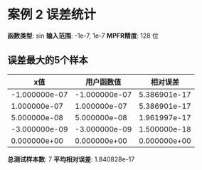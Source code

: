 # 案例 2 误差统计

**函数类型**: sin
**输入范围**: -1e-7, 1e-7
**MPFR精度**: 128 位

## 误差最大的5个样本

| x值 | 用户函数值 | 相对误差 |
|-----|-----------|----------|
| -1.000000e-07 | -1.000000e-07 | 5.386901e-17 |
| 1.000000e-07 | 1.000000e-07 | 5.386901e-17 |
| 5.000000e-08 | 5.000000e-08 | 1.961997e-17 |
| -3.000000e-09 | -3.000000e-09 | 1.500000e-18 |
| 0.000000e+00 | 0.000000e+00 | 0.000000e+00 |

**总测试样本数**: 7
**平均相对误差**: 1.840828e-17
